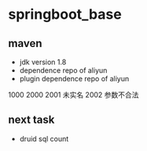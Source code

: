 # springboot_base
## maven 
* jdk version 1.8
* dependence repo of aliyun
* plugin dependence repo of aliyun


1000
2000
2001 未实名
2002 参数不合法

## next task
* druid sql count
